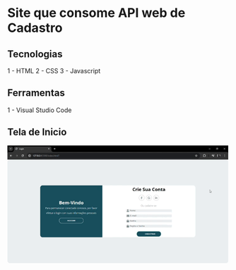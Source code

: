 <h1> Site que consome API web de Cadastro </h1>

## Tecnologias
<a>1 - HTML<a>
<a>2 - CSS<a>
<a>3 - Javascript<a>

## Ferramentas
<a>1 - Visual Studio Code<a>

## Tela de Inicio
<img width="500px" src="./imgTelas/telaInicial.gif"><br><br>
